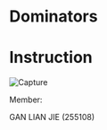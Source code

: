 # Dominators

# Instruction


   ![Capture](https://user-images.githubusercontent.com/47937370/69487933-de45eb80-0e9d-11ea-8195-59405d5931bf.PNG)

Member:

GAN LIAN JIE (255108)
